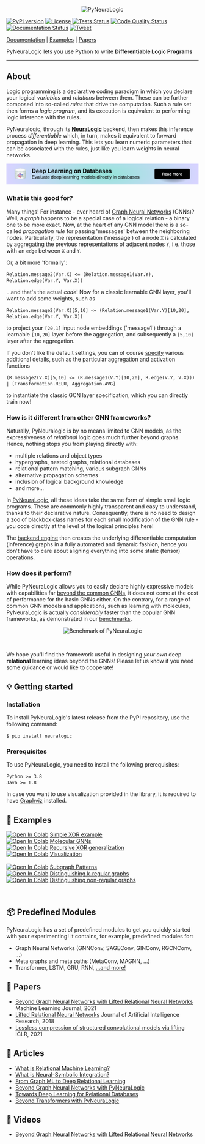 <p align="center">
<img src="https://github.com/LukasZahradnik/PyNeuraLogic/blob/master/docs/_static/readme_logo.svg" alt="PyNeuraLogic" title="PyNeuraLogic"/>
</p>

[![PyPI version](https://badge.fury.io/py/neuralogic.svg)](https://badge.fury.io/py/neuralogic)
[![License](https://img.shields.io/pypi/l/neuralogic)](https://badge.fury.io/py/neuralogic)
[![Tests Status](https://github.com/LukasZahradnik/PyNeuraLogic/actions/workflows/tests.yml/badge.svg)](https://github.com/LukasZahradnik/PyNeuraLogic/actions/workflows/tests.yml)
[![Code Quality Status](https://github.com/LukasZahradnik/PyNeuraLogic/actions/workflows/black-mypy-flake.yml/badge.svg)](https://github.com/LukasZahradnik/PyNeuraLogic/actions/workflows/black-mypy-flake.yml)
[![Documentation Status](https://readthedocs.org/projects/pyneuralogic/badge/?version=latest)](https://pyneuralogic.readthedocs.io/en/latest/?badge=latest)
[![Tweet](https://img.shields.io/twitter/url?style=social&url=https%3A%2F%2Fgithub.com%2FLukasZahradnik%2FPyNeuraLogic)](https://twitter.com/intent/tweet?text=Check%20out:&url=https%3A%2F%2Fgithub.com%2FLukasZahradnik%2FPyNeuraLogic)


[Documentation](https://pyneuralogic.readthedocs.io/en/latest/) | [Examples](#-examples) | [Papers](#-papers)

PyNeuraLogic lets you use Python to write **Differentiable Logic Programs**

---

## About

Logic programming is a declarative coding paradigm in which you declare your logical _variables_ and _relations_ between them. These can be further composed into so-called _rules_ that drive the computation. Such a rule set then forms a _logic program_, and its execution is equivalent to performing logic inference with the rules.

PyNeuralogic, through its [**NeuraLogic**](https://github.com/GustikS/NeuraLogic) backend, then makes this inference process _differentiable_ which, in turn, makes it equivalent to forward propagation in deep learning. This lets you learn numeric parameters that can be associated with the rules, just like you learn weights in neural networks.

<p align="center">
    <a href="https://pyneuralogic.readthedocs.io/en/latest/advanced/database_deep_learning.html">
        <img src="https://github.com/LukasZahradnik/PyNeuraLogic/blob/master/docs/_static/sql_banner.svg" alt="SQL tutorial" title="SQL tutorial"/>
    </a>
</p>


### What is this good for?

Many things! For instance - ever heard of [Graph Neural Networks](https://distill.pub/2021/gnn-intro/) (GNNs)? Well, a _graph_ happens to be a special case of a logical relation - a binary one to be more exact. Now, at the heart of any GNN model there is a so-called _propagation rule_ for passing 'messages' between the neighboring nodes. Particularly, the representation ('message') of a node `X` is calculated by aggregating the previous representations of adjacent nodes `Y`, i.e. those with an `edge` between `X` and `Y`.

Or, a bit more 'formally':

```logtalk
Relation.message2(Var.X) <= (Relation.message1(Var.Y), Relation.edge(Var.Y, Var.X))
```

...and that's the actual _code_! Now for a classic learnable GNN layer, you'll want to add some weights, such as

```logtalk
Relation.message2(Var.X)[5,10] <= (Relation.message1(Var.Y)[10,20], Relation.edge(Var.Y, Var.X))
```

to project your `[20,1]` input node embeddings ('message1') through a learnable ``[10,20]`` layer before the aggregation, and subsequently a `[5,10]` layer after the aggregation.

If you don't like the default settings, you can of course [specify](https://pyneuralogic.readthedocs.io/en/latest/language.html) various additional details, such as the particular aggregation and activation functions

```logtalk
(R.message2(V.X)[5,10] <= (R.message1(V.Y)[10,20], R.edge(V.Y, V.X))) | [Transformation.RELU, Aggregation.AVG]
```

to instantiate the classic GCN layer specification, which you can directly train now!


### How is it different from other GNN frameworks?

Naturally, PyNeuralogic is by no means limited to GNN models, as the expressiveness of _relational_ logic goes much further beyond graphs. Hence, nothing stops you from playing directly with:
- multiple relations and object types
- hypergraphs, nested graphs, relational databases
- relational pattern matching, various subgraph GNNs
- alternative propagation schemes
- inclusion of logical background knowledge
- and more...

In [PyNeuraLogic](https://dspace.cvut.cz/bitstream/handle/10467/97065/F3-DP-2021-Zahradnik-Lukas-Extending-Graph-Neural-Networks-with-Relational-Logic.pdf?sequence=-1&isAllowed=y), all these ideas take the same form of simple small logic programs. These are commonly highly transparent and easy to understand, thanks to their declarative nature. Consequently, there is no need to design a zoo of blackbox class names for each small modification of the GNN rule - you code directly at the level of the logical principles here!

The [backend engine](https://jair.org/index.php/jair/article/view/11203) then creates the underlying differentiable computation (inference) graphs in a fully automated and dynamic fashion, hence you don't have to care about aligning everything into some static (tensor) operations.


### How does it perform?

While PyNeuraLogic allows you to easily declare highly expressive models with capabilities far [beyond the common GNNs](https://arxiv.org/abs/2007.06286), it does not come at the cost of performance for the basic GNNs either. On the contrary, for a range of common GNN models and applications, such as learning with molecules, PyNeuraLogic is actually _considerably_ faster than the popular GNN frameworks, as demonstrated in our [benchmarks](https://pyneuralogic.readthedocs.io/en/latest/benchmarks.html).

<p align="center">
<img src="https://github.com/LukasZahradnik/PyNeuraLogic/blob/master/docs/_static/benchmark.svg" alt="Benchmark of PyNeuraLogic" title="Benchmark of PyNeuraLogic"/>
</p>

<br>

We hope you'll find the framework useful in designing _your own_ deep **relational** learning ideas beyond the GNNs!
Please let us know if you need some guidance or would like to cooperate!


## 💡 Getting started


### Installation

To install PyNeuraLogic's latest release from the PyPI repository, use the following command:

```commandline
$ pip install neuralogic
```


### Prerequisites

To use PyNeuraLogic, you need to install the following prerequisites:

```
Python >= 3.8
Java >= 1.8
```

In case you want to use visualization provided in the library, it is required to have [Graphviz](https://graphviz.org/download/) installed.

## 🔬 Examples
[![Open In Colab](https://colab.research.google.com/assets/colab-badge.svg)](https://colab.research.google.com/github/LukasZahradnik/PyNeuraLogic/blob/master/examples/SimpleXOR.ipynb) [Simple XOR example](https://github.com/LukasZahradnik/PyNeuraLogic/blob/master/examples/SimpleXOR.ipynb)
<br />
[![Open In Colab](https://colab.research.google.com/assets/colab-badge.svg)](https://colab.research.google.com/github/LukasZahradnik/PyNeuraLogic/blob/master/examples/MolecularGNN.ipynb) [Molecular GNNs](https://github.com/LukasZahradnik/PyNeuraLogic/blob/master/examples/MolecularGNN.ipynb)
<br />
[![Open In Colab](https://colab.research.google.com/assets/colab-badge.svg)](https://colab.research.google.com/github/LukasZahradnik/PyNeuraLogic/blob/master/examples/RecursiveXORGeneralization.ipynb) [Recursive XOR generalization](https://github.com/LukasZahradnik/PyNeuraLogic/blob/master/examples/RecursiveXORGeneralization.ipynb)
<br />
[![Open In Colab](https://colab.research.google.com/assets/colab-badge.svg)](https://colab.research.google.com/github/LukasZahradnik/PyNeuraLogic/blob/master/examples/Visualization.ipynb) [Visualization](https://github.com/LukasZahradnik/PyNeuraLogic/blob/master/examples/Visualization.ipynb)
<br />
<br />
[![Open In Colab](https://colab.research.google.com/assets/colab-badge.svg)](https://colab.research.google.com/github/LukasZahradnik/PyNeuraLogic/blob/master/examples/PatternMatching.ipynb) [Subgraph Patterns](https://github.com/LukasZahradnik/PyNeuraLogic/blob/master/examples/PatternMatching.ipynb)
<br />
[![Open In Colab](https://colab.research.google.com/assets/colab-badge.svg)](https://colab.research.google.com/github/LukasZahradnik/PyNeuraLogic/blob/master/examples/DistinguishingKRegularGraphs.ipynb) [Distinguishing k-regular graphs](https://github.com/LukasZahradnik/PyNeuraLogic/blob/master/examples/DistinguishingKRegularGraphs.ipynb)
<br />
[![Open In Colab](https://colab.research.google.com/assets/colab-badge.svg)](https://colab.research.google.com/github/LukasZahradnik/PyNeuraLogic/blob/master/examples/DistinguishingNonRegularGraphs.ipynb) [Distinguishing non-regular graphs](https://github.com/LukasZahradnik/PyNeuraLogic/blob/master/examples/DistinguishingNonRegularGraphs.ipynb)

<br />


## 📦 Predefined Modules

PyNeuraLogic has a set of predefined modules to get you quickly started with your experimenting!
It contains, for example, predefined modules for:

- Graph Neural Networks (GNNConv, SAGEConv, GINConv, RGCNConv, ...)
- Meta graphs and meta paths (MetaConv, MAGNN, ...)
- Transformer, LSTM, GRU, RNN, [...and more!](https://pyneuralogic.readthedocs.io/en/latest/zoo.html)

## 📝 Papers

- [Beyond Graph Neural Networks with Lifted Relational Neural Networks](https://arxiv.org/abs/2007.06286) Machine Learning Journal, 2021
- [Lifted Relational Neural Networks](https://arxiv.org/abs/1508.05128) Journal of Artificial Intelligence Research, 2018
- [Lossless compression of structured convolutional models via lifting](https://arxiv.org/abs/2007.06567) ICLR, 2021

## 📘 Articles

- [What is Relational Machine Learning?](https://medium.com/towards-data-science/what-is-relational-machine-learning-afbe4a9c4231)
- [What is Neural-Symbolic Integration?](https://medium.com/towards-data-science/what-is-neural-symbolic-integration-d5c6267dfdb0)
- [From Graph ML to Deep Relational Learning](https://medium.com/towards-data-science/from-graph-ml-to-deep-relational-learning-f07a0dddda89)
- [Beyond Graph Neural Networks with PyNeuraLogic](https://medium.com/towards-data-science/beyond-graph-neural-networks-with-pyneuralogic-c1e6502c46f7)
- [Towards Deep Learning for Relational Databases](https://medium.com/towards-data-science/towards-deep-learning-for-relational-databases-de9adce5bb00)
- [Beyond Transformers with PyNeuraLogic](https://medium.com/towards-data-science/beyond-transformers-with-pyneuralogic-10b70cdc5e45)


## 🎥 Videos

- [Beyond Graph Neural Networks with Lifted Relational Neural Networks
](https://www.youtube.com/watch?v=qA0tQ8jwrlA)

